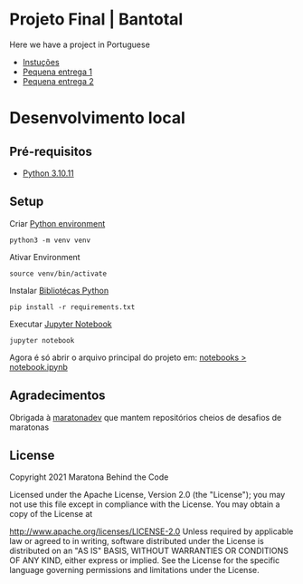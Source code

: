 # Projeto Final | Bantotal

Here we have a project in Portuguese

- [Instuções](./doc/instructions-pt.md)
- [Pequena entrega 1](./pequena-entrega-1.pdf)
- [Pequena entrega 2](./pequena-entrega-2.pdf)

# Desenvolvimento local

## Pré-requisitos

- [Python 3.10.11](https://www.python.org/downloads/)

## Setup

Criar [Python environment](https://docs.python.org/3.10/tutorial/venv.html?highlight=pip#creating-virtual-environments)
```
python3 -m venv venv
```

Ativar Environment
```
source venv/bin/activate
```

Instalar [Bibliotécas Python](https://docs.python.org/3.10/tutorial/venv.html?highlight=pip#managing-packages-with-pip)
```
pip install -r requirements.txt
```

Executar [Jupyter Notebook](https://jupyter-notebook.readthedocs.io/en/latest/)
```
jupyter notebook
```

Agora é só abrir o arquivo principal do projeto em: [notebooks > notebook.ipynb](./notebooks/notebook.ipynb)

## Agradecimentos

Obrigada à [maratonadev](https://github.com/maratonadev) que mantem repositórios cheios de desafios de maratonas

## License

Copyright 2021 Maratona Behind the Code

Licensed under the Apache License, Version 2.0 (the "License"); you may not use this file except in compliance with the License. You may obtain a copy of the License at

http://www.apache.org/licenses/LICENSE-2.0
Unless required by applicable law or agreed to in writing, software distributed under the License is distributed on an "AS IS" BASIS, WITHOUT WARRANTIES OR CONDITIONS OF ANY KIND, either express or implied. See the License for the specific language governing permissions and limitations under the License.